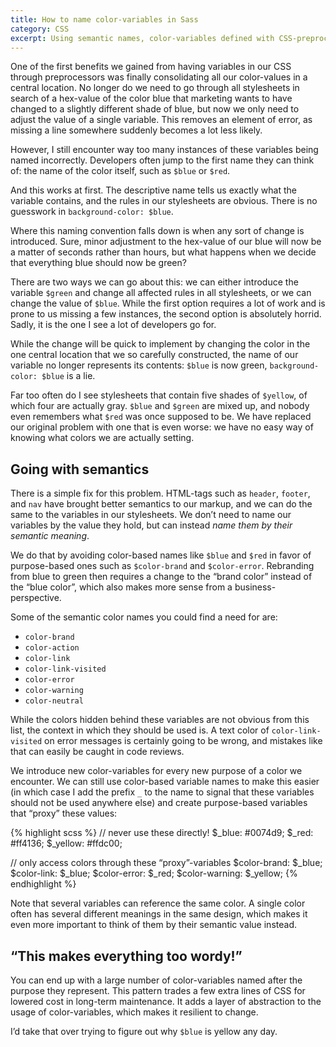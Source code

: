 ```yaml
---
title: How to name color-variables in Sass
category: CSS
excerpt: Using semantic names, color-variables defined with CSS-preprocessors become easier to manage.
---
```

One of the first benefits we gained from having variables in our CSS through preprocessors was finally consolidating all our color-values in a central location. No longer do we need to go through all stylesheets in search of a hex-value of the color blue that marketing wants to have changed to a slightly different shade of blue, but now we only need to adjust the value of a single variable. This removes an element of error, as missing a line somewhere suddenly becomes a lot less likely.

However, I still encounter way too many instances of these variables being named incorrectly. Developers often jump to the first name they can think of: the name of the color itself, such as `$blue` or `$red`.

And this works at first. The descriptive name tells us exactly what the variable contains, and the rules in our stylesheets are obvious. There is no guesswork in `background-color: $blue`.

Where this naming convention falls down is when any sort of change is introduced. Sure, minor adjustment to the hex-value of our blue will now be a matter of seconds rather than hours, but what happens when we decide that everything blue should now be green?

There are two ways we can go about this: we can either introduce the variable `$green` and change all affected rules in all stylesheets, or we can change the value of `$blue`. While the first option requires a lot of work and is prone to us missing a few instances, the second option is absolutely horrid. Sadly, it is the one I see a lot of developers go for.

While the change will be quick to implement by changing the color in the one central location that we so carefully constructed, the name of our variable no longer represents its contents: `$blue` is now green, `background-color: $blue` is a lie.

Far too often do I see stylesheets that contain five shades of `$yellow`, of which four are actually gray. `$blue` and `$green` are mixed up, and nobody even remembers what `$red` was once supposed to be. We have replaced our original problem with one that is even worse: we have no easy way of knowing what colors we are actually setting.

## Going with semantics

There is a simple fix for this problem. HTML-tags such as `header`, `footer`, and `nav` have brought better semantics to our markup, and we can do the same to the variables in our stylesheets. We don’t need to name our variables by the value they hold, but can instead *name them by their semantic meaning*.

We do that by avoiding color-based names like `$blue` and `$red` in favor of purpose-based ones such as `$color-brand` and `$color-error`. Rebranding from blue to green then requires a change to the “brand color” instead of the “blue color”, which also makes more sense from a business-perspective.

Some of the semantic color names you could find a need for are:

- `color-brand`
- `color-action`
- `color-link`
- `color-link-visited`
- `color-error`
- `color-warning`
- `color-neutral`

While the colors hidden behind these variables are not obvious from this list, the context in which they should be used is. A text color of `color-link-visited` on error messages is certainly going to be wrong, and mistakes like that can easily be caught in code reviews.

We introduce new color-variables for every new purpose of a color we encounter. We can still use color-based variable names to make this easier (in which case I add the prefix `_` to the name to signal that these variables should not be used anywhere else) and create purpose-based variables that “proxy” these values:

{% highlight scss %}
// never use these directly!
$_blue:   #0074d9;
$_red:    #ff4136;
$_yellow: #ffdc00;

// only access colors through these “proxy”-variables
$color-brand:   $_blue;
$color-link:    $_blue;
$color-error:   $_red;
$color-warning: $_yellow;
{% endhighlight %}

Note that several variables can reference the same color. A single color often has several different meanings in the same design, which makes it even more important to think of them by their semantic value instead.

## “This makes everything too wordy!”

You can end up with a large number of color-variables named after the purpose they represent. This pattern trades a few extra lines of CSS for lowered cost in long-term maintenance. It adds a layer of abstraction to the usage of color-variables, which makes it resilient to change.

I’d take that over trying to figure out why `$blue` is yellow any day.
